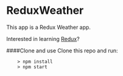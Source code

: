 # ReduxWeather
This app is a Redux Weather app.


Interested in learning [Redux](https://www.udemy.com/react-redux/)?


####Clone and use
Clone this repo and run:

```
	> npm install
	> npm start
```
